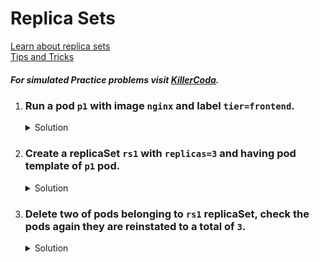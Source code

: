 # Replica Sets

[Learn about replica sets](https://kubernetes.io/docs/concepts/workloads/controllers/replicaset/)
</br>
[Tips and Tricks](https://github.com/atul-ram/killercoda-scenarios/blob/master/tips_and_tricks.md)

##### For simulated Practice problems visit [KillerCoda](https://killercoda.com/amitk).


1. ### Run a pod `p1` with image `nginx` and label `tier=frontend`.

    <details><summary>Solution</summary>
      <p>

      ```bash
      k run p1 --image=nginx --labels=tier=frontend
      ```

      </p>
    </details>

1. ### Create a replicaSet `rs1` with `replicas=3` and having pod template of `p1` pod.

    <details><summary>Solution</summary>
      <p>

      replica_set.yaml
      ```bash
      apiVersion: apps/v1
      kind: ReplicaSet
      metadata:
        name: rs1
        labels:
          tier: frontend
      spec:
        replicas: 3 # no of pods
        selector:
          matchLabels:
            tier: frontend
        template: # pod p1 template details
          metadata:
            labels:
              tier: frontend
          spec:
            containers:
            - image: nginx
              name: p1
            dnsPolicy: ClusterFirst
            restartPolicy: Always
      ```
      </p>
    </details>

1. ### Delete two of pods belonging to `rs1` replicaSet, check the pods again they are reinstated to a total of `3`.

    <details><summary>Solution</summary>
      <p>

      ```bash
      # check the pods belonging to rs1 replica set
      #one is p1 that we created in the first step, other two will be named in pattern rs1-xxxxx
      k get po

      k delete po p1 rs1-xxx --force

      # list the pods
      # you will notice that the no of pods belonging to rs1 replica set are respawing, till they are 3 in number
      k get po
      ```

      </p>
    </details>
